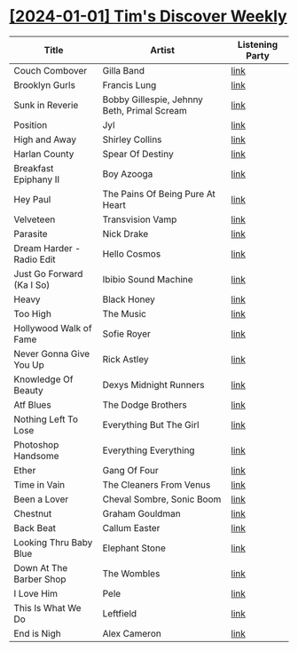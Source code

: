 # [[2024-01-01] Tim's Discover Weekly](https://open.spotify.com/user/zachthehammer/playlist/3Dj7Taa7RxfEe6PDQNZ1mZ)

| Title | Artist | Listening Party |
| --- | --- | --- |
| Couch Combover | Gilla Band | [link](https://timstwitterlisteningparty.com/pages/replay/feed_885.html) |
| Brooklyn Gurls | Francis Lung | [link](https://timstwitterlisteningparty.com/pages/replay/feed_398.html) |
| Sunk in Reverie | Bobby Gillespie, Jehnny Beth, Primal Scream | [link](https://timstwitterlisteningparty.com/pages/replay/feed_841.html) |
| Position | Jyl | [link](https://timstwitterlisteningparty.com/pages/replay/feed_548.html) |
| High and Away | Shirley Collins | [link](https://timstwitterlisteningparty.com/pages/replay/feed_1274.html) |
| Harlan County | Spear Of Destiny | [link](https://timstwitterlisteningparty.com/pages/replay/feed_848.html) |
| Breakfast Epiphany II | Boy Azooga | [link](https://timstwitterlisteningparty.com/pages/replay/feed_376.html) |
| Hey Paul | The Pains Of Being Pure At Heart | [link](https://timstwitterlisteningparty.com/pages/replay/feed_393.html) |
| Velveteen | Transvision Vamp | [link](https://timstwitterlisteningparty.com/pages/replay/feed_366.html) |
| Parasite | Nick Drake | [link]() |
| Dream Harder - Radio Edit | Hello Cosmos | [link](https://timstwitterlisteningparty.com/pages/replay/feed_635.html) |
| Just Go Forward (Ka I So) | Ibibio Sound Machine | [link](https://timstwitterlisteningparty.com/pages/replay/feed_345.html) |
| Heavy | Black Honey | [link](https://timstwitterlisteningparty.com/pages/replay/feed_1230.html) |
| Too High | The Music | [link](https://timstwitterlisteningparty.com/pages/replay/feed_267.html) |
| Hollywood Walk of Fame | Sofie Royer | [link](https://timstwitterlisteningparty.com/pages/replay/feed_285.html) |
| Never Gonna Give You Up | Rick Astley | [link](https://timstwitterlisteningparty.com/pages/replay/feed_1081.html) |
| Knowledge Of Beauty | Dexys Midnight Runners | [link](https://timstwitterlisteningparty.com/pages/replay/feed_303.html) |
| Atf Blues | The Dodge Brothers | [link](https://timstwitterlisteningparty.com/pages/replay/feed_1098.html) |
| Nothing Left To Lose | Everything But The Girl | [link](https://timstwitterlisteningparty.com/pages/replay/feed_1251.html) |
| Photoshop Handsome | Everything Everything | [link](https://timstwitterlisteningparty.com/pages/replay/feed_228.html) |
| Ether | Gang Of Four | [link](https://timstwitterlisteningparty.com/pages/replay/feed_693.html) |
| Time in Vain | The Cleaners From Venus | [link](https://timstwitterlisteningparty.com/pages/replay/feed_395.html) |
| Been a Lover | Cheval Sombre, Sonic Boom | [link](https://timstwitterlisteningparty.com/pages/replay/feed_788.html) |
| Chestnut | Graham Gouldman | [link](https://timstwitterlisteningparty.com/pages/replay/feed_653.html) |
| Back Beat | Callum Easter | [link](https://timstwitterlisteningparty.com/pages/replay/feed_490.html) |
| Looking Thru Baby Blue | Elephant Stone | [link](https://timstwitterlisteningparty.com/pages/replay/feed_1239.html) |
| Down At The Barber Shop | The Wombles | [link](https://timstwitterlisteningparty.com/pages/replay/feed_596.html) |
| I Love Him | Pele | [link](https://timstwitterlisteningparty.com/pages/replay/feed_1232.html) |
| This Is What We Do | Leftfield | [link](https://timstwitterlisteningparty.com/pages/replay/feed_1194.html) |
| End is Nigh | Alex Cameron | [link]() |
